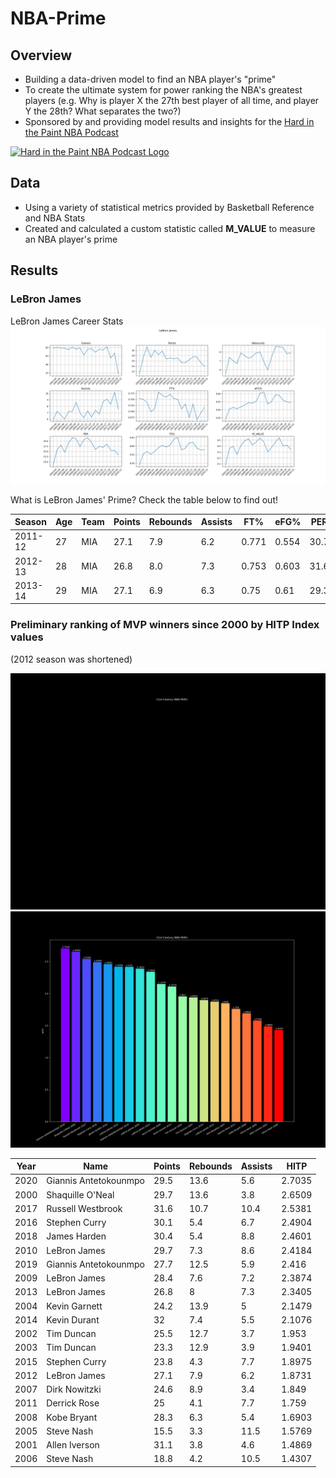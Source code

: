 # NBA-Prime
## Overview
* Building a data-driven model to find an NBA player's "prime"
* To create the ultimate system for power ranking the NBA's greatest players (e.g. Why is player X the 27th best player of all time, and player Y the 28th? What separates the two?)
* Sponsored by and providing model results and insights for the [Hard in the Paint NBA Podcast](https://soundcloud.com/engineers-play "Hard in the Paint NBA Podcast")
<a href="https://soundcloud.com/engineers-play">
  <img src="https://i1.sndcdn.com/avatars-000446326572-ycrzp2-t500x500.jpg" alt="Hard in the Paint NBA Podcast Logo" width="300"/>
</a>

## Data
* Using a variety of statistical metrics provided by Basketball Reference and NBA Stats
* Created and calculated a custom statistic called **M_VALUE** to measure an NBA player's prime

## Results
### LeBron James
LeBron James Career Stats
![LBJ Raw Stats](https://github.com/mikepatel/NBA-Prime/blob/master/Primes/results/LeBron%20James/LeBron%20James_plots.png)


What is LeBron James' Prime? Check the table below to find out!

|Season |Age|Team|Points|Rebounds|Assists|FT%  |eFG% |PER |TS%  |M_VALUE|
|-------|---|----|------|--------|-------|-----|-----|----|-----|-------|
|2011-12|27 |MIA |27.1  |7.9     |6.2    |0.771|0.554|30.7|0.605|0.4707 |
|2012-13|28 |MIA |26.8  |8.0     |7.3    |0.753|0.603|31.6|0.64 |0.5467 |
|2013-14|29 |MIA |27.1  |6.9     |6.3    |0.75 |0.61 |29.3|0.649|0.4727 |


### Preliminary ranking of MVP winners since 2000 by HITP Index values
(2012 season was shortened)

![MVP gif](https://github.com/mikepatel/NBA-Prime/blob/master/MVP/results/racing_bar_mvp.gif)
![MVP rankings](https://github.com/mikepatel/NBA-Prime/blob/master/MVP/results/sorted_bar_mvp.png)

| Year | Name                  | Points | Rebounds | Assists | HITP   | 
|------|-----------------------|--------|----------|---------|--------| 
| 2020 | Giannis Antetokounmpo | 29.5   | 13.6     | 5.6     | 2.7035 | 
| 2000 | Shaquille O'Neal      | 29.7   | 13.6     | 3.8     | 2.6509 | 
| 2017 | Russell Westbrook     | 31.6   | 10.7     | 10.4    | 2.5381 | 
| 2016 | Stephen Curry         | 30.1   | 5.4      | 6.7     | 2.4904 | 
| 2018 | James Harden          | 30.4   | 5.4      | 8.8     | 2.4601 | 
| 2010 | LeBron James          | 29.7   | 7.3      | 8.6     | 2.4184 | 
| 2019 | Giannis Antetokounmpo | 27.7   | 12.5     | 5.9     | 2.416  | 
| 2009 | LeBron James          | 28.4   | 7.6      | 7.2     | 2.3874 | 
| 2013 | LeBron James          | 26.8   | 8        | 7.3     | 2.3405 | 
| 2004 | Kevin Garnett         | 24.2   | 13.9     | 5       | 2.1479 | 
| 2014 | Kevin Durant          | 32     | 7.4      | 5.5     | 2.1076 | 
| 2002 | Tim Duncan            | 25.5   | 12.7     | 3.7     | 1.953  | 
| 2003 | Tim Duncan            | 23.3   | 12.9     | 3.9     | 1.9401 | 
| 2015 | Stephen Curry         | 23.8   | 4.3      | 7.7     | 1.8975 | 
| 2012 | LeBron James          | 27.1   | 7.9      | 6.2     | 1.8731 | 
| 2007 | Dirk Nowitzki         | 24.6   | 8.9      | 3.4     | 1.849  | 
| 2011 | Derrick Rose          | 25     | 4.1      | 7.7     | 1.759  | 
| 2008 | Kobe Bryant           | 28.3   | 6.3      | 5.4     | 1.6903 | 
| 2005 | Steve Nash            | 15.5   | 3.3      | 11.5    | 1.5769 | 
| 2001 | Allen Iverson         | 31.1   | 3.8      | 4.6     | 1.4869 | 
| 2006 | Steve Nash            | 18.8   | 4.2      | 10.5    | 1.4307 | 

